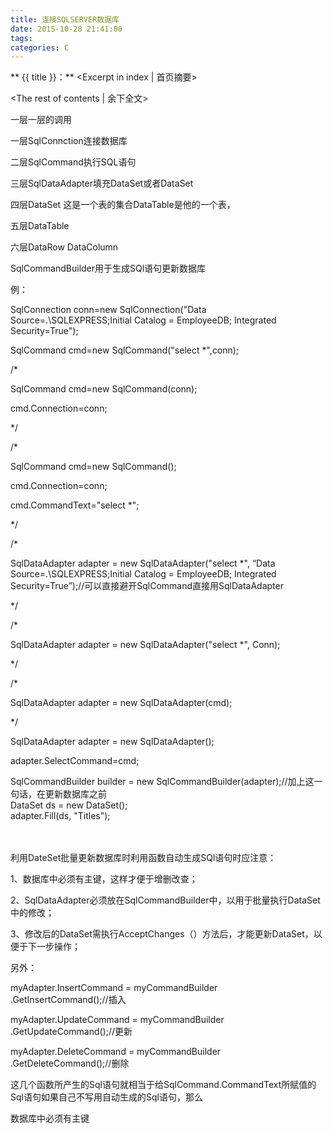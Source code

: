 ```yaml
---
title: 连接SQLSERVER数据库
date: 2015-10-28 21:41:00
tags: 
categories: C
---
```


** {{ title }}：** <Excerpt in index | 首页摘要>
<!-- more -->
<The rest of contents | 余下全文>

一层一层的调用   

一层SqlConnction连接数据库   

二层SqlCommand执行SQL语句   

三层SqlDataAdapter填充DataSet或者DataSet   

四层DataSet  这是一个表的集合DataTable是他的一个表，   

五层DataTable   

六层DataRow DataColumn   

SqlCommandBuilder用于生成SQl语句更新数据库   

例：   

SqlConnection conn=new SqlConnection("Data Source=.\\SQLEXPRESS;Initial Catalog = EmployeeDB; Integrated    Security=True");   

SqlCommand cmd=new SqlCommand("select *",conn);   

/*   
  
SqlCommand cmd=new SqlCommand(conn);   

cmd.Connection=conn;   

*/   

/*   

SqlCommand cmd=new SqlCommand();    

cmd.Connection=conn;   

cmd.CommandText="select *";   

*/   

/*   

SqlDataAdapter adapter = new SqlDataAdapter("select *", “Data Source=.\\SQLEXPRESS;Initial Catalog = EmployeeDB; Integrated Security=True”);//可以直接避开SqlCommand直接用SqlDataAdapter   

*/   

/*   

SqlDataAdapter adapter = new SqlDataAdapter("select *", Conn);   

*/   

/*   

SqlDataAdapter adapter = new SqlDataAdapter(cmd);   

*/   

SqlDataAdapter adapter = new SqlDataAdapter();   

adapter.SelectCommand=cmd;   


SqlCommandBuilder builder = new SqlCommandBuilder(adapter);//加上这一句话，在更新数据库之前   
DataSet ds = new DataSet();   
adapter.Fill(ds, "Titles");   

 　　　　　　　　

利用DateSet批量更新数据库时利用函数自动生成SQl语句时应注意：   

1、数据库中必须有主键，这样才便于增删改查；   

2、SqlDataAdapter必须放在SqlCommandBuilder中，以用于批量执行DataSet中的修改；   

3、修改后的DataSet需执行AcceptChanges（）方法后，才能更新DataSet，以便于下一步操作；   

另外：   

myAdapter.InsertCommand = myCommandBuilder    
.GetInsertCommand();//插入   

myAdapter.UpdateCommand = myCommandBuilder    
.GetUpdateCommand();//更新   

myAdapter.DeleteCommand = myCommandBuilder    
.GetDeleteCommand();//删除   
 
这几个函数所产生的Sql语句就相当于给SqlCommand.CommandText所赋值的Sql语句如果自己不写用自动生成的Sql语句，那么   

数据库中必须有主键   